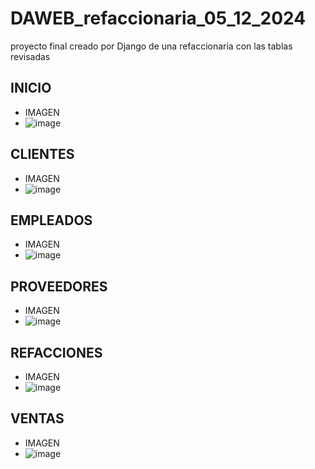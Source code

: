 # DAWEB_refaccionaria_05_12_2024
proyecto final  creado por Django de una refaccionaria con las tablas revisadas 
## INICIO
- IMAGEN
- ![image](https://github.com/user-attachments/assets/d2660e8c-0a6e-4a91-b4e5-e436daa55e2c)
## CLIENTES
- IMAGEN
- ![image](https://github.com/user-attachments/assets/9bea7092-84c6-462b-bfc4-04410090ebec)
## EMPLEADOS 
- IMAGEN
- ![image](https://github.com/user-attachments/assets/fa1ed781-d76d-4fe6-bc28-a27b718c6fe5)
## PROVEEDORES
- IMAGEN
- ![image](https://github.com/user-attachments/assets/79315aa7-0d7f-4302-be0c-50321a96a24a)
## REFACCIONES 
- IMAGEN
- ![image](https://github.com/user-attachments/assets/764d414c-ce4c-4136-8534-aae318bf2601)
## VENTAS 
- IMAGEN
- ![image](https://github.com/user-attachments/assets/335896c7-5840-401e-ba9d-5c1efa5f5f9f)





